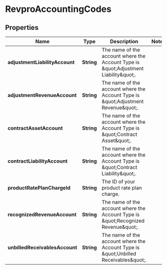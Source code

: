 

# RevproAccountingCodes


## Properties

| Name | Type | Description | Notes |
|------------ | ------------- | ------------- | -------------|
|**adjustmentLiabilityAccount** | **String** | The name of the account where the Account Type is \&quot;Adjustment Liability\&quot;. |  |
|**adjustmentRevenueAccount** | **String** | The name of the account where the Account Type is \&quot;Adjustment Revenue\&quot;. |  |
|**contractAssetAccount** | **String** | The name of the account where the Account Type is \&quot;Contract Asset\&quot;. |  |
|**contractLiabilityAccount** | **String** | The name of the account where the Account Type is \&quot;Contract Liability\&quot;. |  |
|**productRatePlanChargeId** | **String** | The ID of your product rate plan charge. |  |
|**recognizedRevenueAccount** | **String** | The name of the account where the Account Type is \&quot;Recognized Revenue\&quot;. |  |
|**unbilledReceivablesAccount** | **String** | The name of the account where the Account Type is \&quot;Unbilled Receivables\&quot;. |  |



